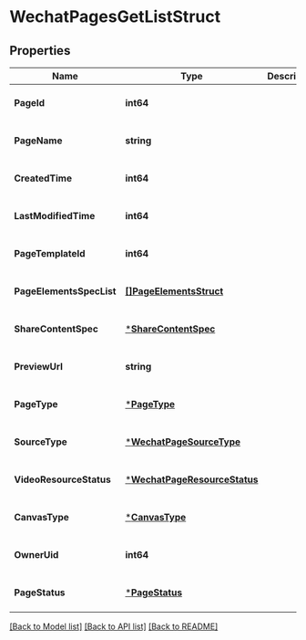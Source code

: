 # WechatPagesGetListStruct

## Properties
Name | Type | Description | Notes
------------ | ------------- | ------------- | -------------
**PageId** | **int64** |  | [optional] [default to null]
**PageName** | **string** |  | [optional] [default to null]
**CreatedTime** | **int64** |  | [optional] [default to null]
**LastModifiedTime** | **int64** |  | [optional] [default to null]
**PageTemplateId** | **int64** |  | [optional] [default to null]
**PageElementsSpecList** | [**[]PageElementsStruct**](page_elements_struct.md) |  | [optional] [default to null]
**ShareContentSpec** | [***ShareContentSpec**](share_content_spec.md) |  | [optional] [default to null]
**PreviewUrl** | **string** |  | [optional] [default to null]
**PageType** | [***PageType**](PageType.md) |  | [optional] [default to null]
**SourceType** | [***WechatPageSourceType**](WechatPageSourceType.md) |  | [optional] [default to null]
**VideoResourceStatus** | [***WechatPageResourceStatus**](WechatPageResourceStatus.md) |  | [optional] [default to null]
**CanvasType** | [***CanvasType**](CanvasType.md) |  | [optional] [default to null]
**OwnerUid** | **int64** |  | [optional] [default to null]
**PageStatus** | [***PageStatus**](PageStatus.md) |  | [optional] [default to null]

[[Back to Model list]](../README.md#documentation-for-models) [[Back to API list]](../README.md#documentation-for-api-endpoints) [[Back to README]](../README.md)



